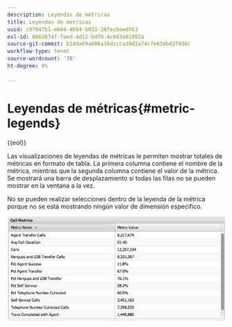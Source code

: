 ```yaml
---
description: Leyendas de métricas
title: Leyendas de métricas
uuid: c97847b1-eb84-4684-b831-38fecbaedf63
exl-id: 0662674f-faed-4d12-bdf6-4c6d3a01092a
source-git-commit: b1dda69a606a16dccca30d2a74c7e63dbd27936c
workflow-type: tm+mt
source-wordcount: '70'
ht-degree: 8%

---
```


# Leyendas de métricas{#metric-legends}

{{eol}}

Las visualizaciones de leyendas de métricas le permiten mostrar totales de métricas en formato de tabla. La primera columna contiene el nombre de la métrica, mientras que la segunda columna contiene el valor de la métrica. Se mostrará una barra de desplazamiento si todas las filas no se pueden mostrar en la ventana a la vez.

No se pueden realizar selecciones dentro de la leyenda de la métrica porque no se está mostrando ningún valor de dimensión específico.

![](assets/metric_legend.png)
